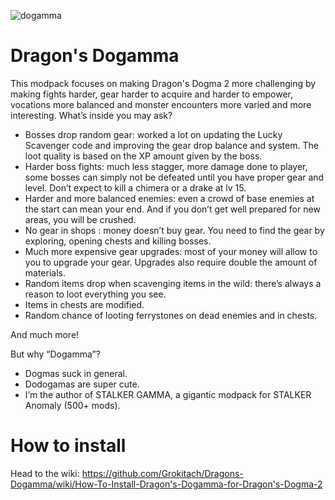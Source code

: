 
![dogamma](https://github.com/user-attachments/assets/c635bdcf-6544-4657-bb83-67bfa133ce71)
# Dragon's Dogamma

This modpack focuses on making Dragon's Dogma 2 more challenging by making fights harder, gear harder to acquire and harder to empower, vocations more balanced and monster encounters more varied and more interesting. What’s inside you may ask?

- Bosses drop random gear: worked a lot on updating the Lucky Scavenger code and improving the gear drop balance and system. The loot quality is based on the XP amount given by the boss.
- Harder boss fights: much less stagger, more damage done to player, some bosses can simply not be defeated until you have proper gear and level. Don’t expect to kill a chimera or a drake at lv 15.
- Harder and more balanced enemies: even a crowd of base enemies at the start can mean your end. And if you don’t get well prepared for new areas, you will be crushed.
- No gear in shops : money doesn’t buy gear. You need to find the gear by exploring, opening chests and killing bosses.
- Much more expensive gear upgrades: most of your money will allow to you to upgrade your gear. Upgrades also require double the amount of materials.
- Random items drop when scavenging items in the wild: there’s always a reason to loot everything you see.
- Items in chests are modified.
- Random chance of looting ferrystones on dead enemies and in chests.

And much more!

But why “Dogamma”?

- Dogmas suck in general.
- Dodogamas are super cute.
- I’m the author of STALKER GAMMA, a gigantic modpack for STALKER Anomaly (500+ mods).

# How to install

Head to the wiki: https://github.com/Grokitach/Dragons-Dogamma/wiki/How-To-Install-Dragon's-Dogamma-for-Dragon's-Dogma-2
